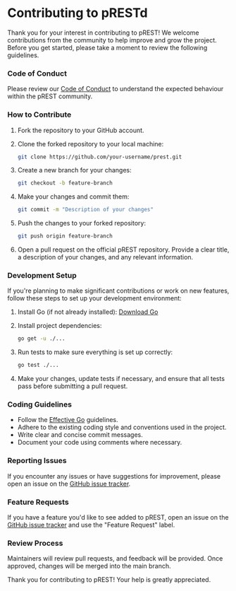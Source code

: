 # Contributing to pRESTd

Thank you for your interest in contributing to pREST! We welcome contributions from the community to help improve and grow the project. Before you get started, please take a moment to review the following guidelines.

### Code of Conduct

Please review our [Code of Conduct](code-of-conduct.md) to understand the expected behaviour within the pREST community.

### How to Contribute

1. Fork the repository to your GitHub account.
2.  Clone the forked repository to your local machine:

    ```bash
    git clone https://github.com/your-username/prest.git
    ```
3.  Create a new branch for your changes:

    ```bash
    git checkout -b feature-branch
    ```
4.  Make your changes and commit them:

    ```bash
    git commit -m "Description of your changes"
    ```
5.  Push the changes to your forked repository:

    ```bash
    git push origin feature-branch
    ```
6. Open a pull request on the official pREST repository. Provide a clear title, a description of your changes, and any relevant information.

### Development Setup

If you're planning to make significant contributions or work on new features, follow these steps to set up your development environment:

1. Install Go (if not already installed): [Download Go](https://golang.org/dl/)
2.  Install project dependencies:

    ```bash
    go get -u ./...
    ```
3.  Run tests to make sure everything is set up correctly:

    ```bash
    go test ./...
    ```
4. Make your changes, update tests if necessary, and ensure that all tests pass before submitting a pull request.

### Coding Guidelines

* Follow the [Effective Go](https://golang.org/doc/effective\_go.html) guidelines.
* Adhere to the existing coding style and conventions used in the project.
* Write clear and concise commit messages.
* Document your code using comments where necessary.

### Reporting Issues

If you encounter any issues or have suggestions for improvement, please open an issue on the [GitHub issue tracker](https://github.com/prest/prest/issues).

### Feature Requests

If you have a feature you'd like to see added to pREST, open an issue on the [GitHub issue tracker](https://github.com/prest/prest/issues) and use the "Feature Request" label.

### Review Process

Maintainers will review pull requests, and feedback will be provided. Once approved, changes will be merged into the main branch.

Thank you for contributing to pREST! Your help is greatly appreciated.
